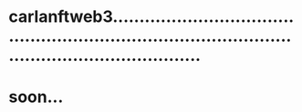 # carlanftweb3...........................................................................................................................
# soon...
